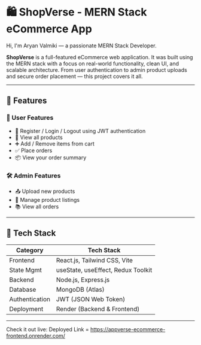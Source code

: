 # 🛍️ ShopVerse - MERN Stack eCommerce App

Hi, I'm Aryan Valmiki — a passionate MERN Stack Developer.

**ShopVerse** is a full-featured eCommerce web application. It was built using the MERN stack with a focus on real-world functionality, clean UI, and scalable architecture. From user authentication to admin product uploads and secure order placement — this project covers it all.

---

## 🚀 Features

### 👤 User Features
- 🔐 Register / Login / Logout using JWT authentication
- 🛒 View all products
- ➕ Add / Remove items from cart
- ✅ Place orders
- 📦 View your order summary

### 🛠️ Admin Features
- 📤 Upload new products
- 🧾 Manage product listings
- 📚 View all orders

---

## 🧰 Tech Stack

| Category       | Tech Stack                             |
|----------------|----------------------------------------|
| Frontend       | React.js, Tailwind CSS, Vite           |
| State Mgmt     | useState, useEffect, Redux Toolkit     |
| Backend        | Node.js, Express.js                    |
| Database       | MongoDB (Atlas)                        |
| Authentication | JWT (JSON Web Token)                   |
| Deployment     | Render (Backend & Frontend)            |

---
Check it out live: Deployed Link = https://appverse-ecommerce-frontend.onrender.com/
